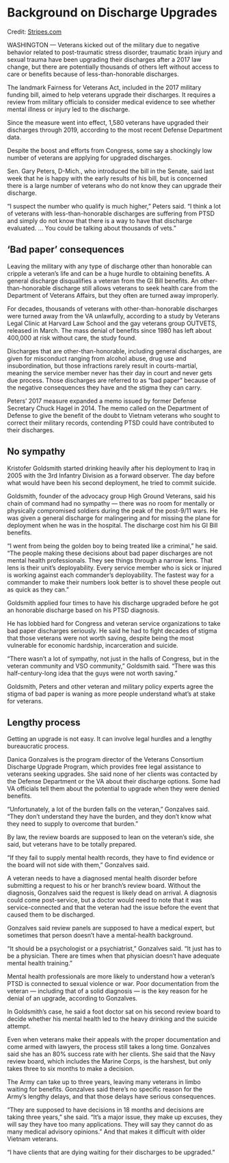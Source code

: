 # Background on Discharge Upgrades 
Credit: [Stripes.com](https://www.stripes.com/news/veterans/thousands-of-veterans-with-bad-paper-discharges-might-not-know-they-can-upgrade-1.647817#:~:text=Since%20the%20measure%20went%20into,Sen.)

WASHINGTON — Veterans kicked out of the military due to negative behavior related to post-traumatic stress disorder, traumatic brain injury and sexual trauma have been upgrading their discharges after a 2017 law change, but there are potentially thousands of others left without access to care or benefits because of less-than-honorable discharges.

The landmark Fairness for Veterans Act, included in the 2017 military funding bill, aimed to help veterans upgrade their discharges. It requires a review from military officials to consider medical evidence to see whether mental illness or injury led to the discharge.

Since the measure went into effect, 1,580 veterans have upgraded their discharges through 2019, according to the most recent Defense Department data.

Despite the boost and efforts from Congress, some say a shockingly low number of veterans are applying for upgraded discharges.

Sen. Gary Peters, D-Mich., who introduced the bill in the Senate, said last week that he is happy with the early results of his bill, but is concerned there is a large number of veterans who do not know they can upgrade their discharge.

“I suspect the number who qualify is much higher,” Peters said. “I think a lot of veterans with less-than-honorable discharges are suffering from PTSD and simply do not know that there is a way to have that discharge evaluated. … You could be talking about thousands of vets.”

## ‘Bad paper’ consequences
Leaving the military with any type of discharge other than honorable can cripple a veteran’s life and can be a huge hurdle to obtaining benefits. A general discharge disqualifies a veteran from the GI Bill benefits. An other-than-honorable discharge still allows veterans to seek health care from the Department of Veterans Affairs, but they often are turned away improperly.

For decades, thousands of veterans with other-than-honorable discharges were turned away from the VA unlawfully, according to a study by Veterans Legal Clinic at Harvard Law School and the gay veterans group OUTVETS, released in March. The mass denial of benefits since 1980 has left about 400,000 at risk without care, the study found.

Discharges that are other-than-honorable, including general discharges, are given for misconduct ranging from alcohol abuse, drug use and insubordination, but those infractions rarely result in courts-martial, meaning the service member never has their day in court and never gets due process. Those discharges are referred to as “bad paper” because of the negative consequences they have and the stigma they can carry.

Peters’ 2017 measure expanded a memo issued by former Defense Secretary Chuck Hagel in 2014. The memo called on the Department of Defense to give the benefit of the doubt to Vietnam veterans who sought to correct their military records, contending PTSD could have contributed to their discharges.

## No sympathy
Kristofer Goldsmith started drinking heavily after his deployment to Iraq in 2005 with the 3rd Infantry Division as a forward observer. The day before what would have been his second deployment, he tried to commit suicide.

Goldsmith, founder of the advocacy group High Ground Veterans, said his chain of command had no sympathy — there was no room for mentally or physically compromised soldiers during the peak of the post-9/11 wars. He was given a general discharge for malingering and for missing the plane for deployment when he was in the hospital. The discharge cost him his GI Bill benefits.

“I went from being the golden boy to being treated like a criminal,” he said. “The people making these decisions about bad paper discharges are not mental health professionals. They see things through a narrow lens. That lens is their unit’s deployability. Every service member who is sick or injured is working against each commander’s deployability. The fastest way for a commander to make their numbers look better is to shovel these people out as quick as they can.”

Goldsmith applied four times to have his discharge upgraded before he got an honorable discharge based on his PTSD diagnosis.

He has lobbied hard for Congress and veteran service organizations to take bad paper discharges seriously. He said he had to fight decades of stigma that those veterans were not worth saving, despite being the most vulnerable for economic hardship, incarceration and suicide.

“There wasn’t a lot of sympathy, not just in the halls of Congress, but in the veteran community and VSO community,” Goldsmith said. “There was this half-century-long idea that the guys were not worth saving.”

Goldsmith, Peters and other veteran and military policy experts agree the stigma of bad paper is waning as more people understand what’s at stake for veterans.

## Lengthy process
Getting an upgrade is not easy. It can involve legal hurdles and a lengthy bureaucratic process.

Danica Gonzalves is the program director of the Veterans Consortium Discharge Upgrade Program, which provides free legal assistance to veterans seeking upgrades. She said none of her clients was contacted by the Defense Department or the VA about their discharge options. Some had VA officials tell them about the potential to upgrade when they were denied benefits.

“Unfortunately, a lot of the burden falls on the veteran,” Gonzalves said. “They don’t understand they have the burden, and they don’t know what they need to supply to overcome that burden.”

By law, the review boards are supposed to lean on the veteran’s side, she said, but veterans have to be totally prepared.

“If they fail to supply mental health records, they have to find evidence or the board will not side with them,” Gonzalves said.

A veteran needs to have a diagnosed mental health disorder before submitting a request to his or her branch’s review board. Without the diagnosis, Gonzalves said the request is likely dead on arrival. A diagnosis could come post-service, but a doctor would need to note that it was service-connected and that the veteran had the issue before the event that caused them to be discharged.

Gonzalves said review panels are supposed to have a medical expert, but sometimes that person doesn’t have a mental-health background.

“It should be a psychologist or a psychiatrist,” Gonzalves said. “It just has to be a physician. There are times when that physician doesn’t have adequate mental health training.”

Mental health professionals are more likely to understand how a veteran’s PTSD is connected to sexual violence or war. Poor documentation from the veteran — including that of a solid diagnosis — is the key reason for he denial of an upgrade, according to Gonzalves.

In Goldsmith’s case, he said a foot doctor sat on his second review board to decide whether his mental health led to the heavy drinking and the suicide attempt.

Even when veterans make their appeals with the proper documentation and come armed with lawyers, the process still takes a long time. Gonzalves said she has an 80% success rate with her clients. She said that the Navy review board, which includes the Marine Corps, is the harshest, but only takes three to six months to make a decision.

The Army can take up to three years, leaving many veterans in limbo waiting for benefits. Gonzalves said there’s no specific reason for the Army’s lengthy delays, and that those delays have serious consequences.

“They are supposed to have decisions in 18 months and decisions are taking three years,” she said. “It’s a major issue, they make up excuses, they will say they have too many applications. They will say they cannot do as many medical advisory opinions.” And that makes it difficult with older Vietnam veterans.

“I have clients that are dying waiting for their discharges to be upgraded.”

